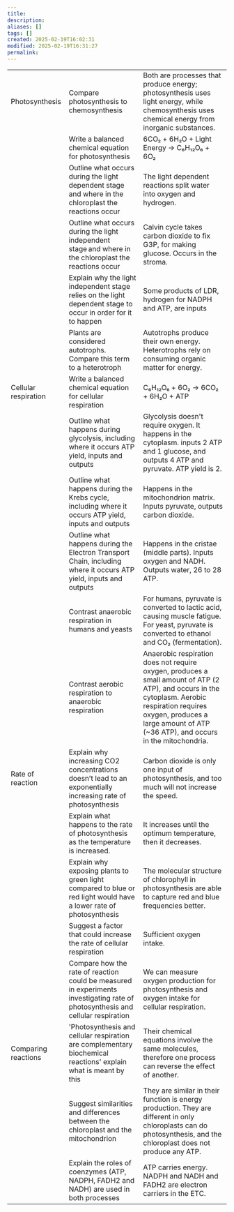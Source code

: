```yaml
---
title: 
description: 
aliases: []
tags: []
created: 2025-02-19T16:02:31
modified: 2025-02-19T16:31:27
permalink:
---
```


|                      |                                                                                                                                 |                                                                                                                                                                                                                                    |
| -------------------- | ------------------------------------------------------------------------------------------------------------------------------- | ---------------------------------------------------------------------------------------------------------------------------------------------------------------------------------------------------------------------------------- |
| Photosynthesis       | Compare photosynthesis to chemosynthesis                                                                                        | Both are processes that produce energy; photosynthesis uses light energy, while chemosynthesis uses chemical energy from inorganic substances.                                                                                     |
|                      | Write a balanced chemical equation for photosynthesis                                                                           | 6CO₂ + 6H₂O + Light Energy → C₆H₁₂O₆ + 6O₂                                                                                                                                                                                         |
|                      | Outline what occurs during the light dependent stage and where in the chloroplast the reactions occur                           | The light dependent reactions split water into oxygen and hydrogen.                                                                                                                                                                |
|                      | Outline what occurs during the light independent stage and where in the chloroplast the reactions occur                         | Calvin cycle takes carbon dioxide to fix G3P, for making glucose. Occurs in the stroma.                                                                                                                                            |
|                      | Explain why the light independent stage relies on the light dependent stage to occur in order for it to happen                  | Some products of LDR, hydrogen for NADPH and ATP, are inputs                                                                                                                                                                       |
|                      | Plants are considered autotrophs. Compare this term to a heterotroph                                                            | Autotrophs produce their own energy. Heterotrophs rely on consuming organic matter for energy.                                                                                                                                     |
| Cellular respiration | Write a balanced chemical equation for cellular respiration                                                                     | C₆H₁₂O₆ + 6O₂ → 6CO₂ + 6H₂O + ATP                                                                                                                                                                                                  |
|                      | Outline what happens during glycolysis, including where it occurs ATP yield, inputs and outputs                                 | Glycolysis doesn't require oxygen. It happens in the cytoplasm. inputs 2 ATP and 1 glucose, and outputs 4 ATP and pyruvate. ATP yield is 2.                                                                                        |
|                      | Outline what happens during the Krebs cycle, including where it occurs ATP yield, inputs and outputs                            | Happens in the mitochondrion matrix. Inputs pyruvate, outputs carbon dioxide.                                                                                                                                                      |
|                      | Outline what happens during the Electron Transport Chain, including where it occurs ATP yield, inputs and outputs               | Happens in the cristae (middle parts). Inputs oxygen and NADH. Outputs water, 26 to 28 ATP.                                                                                                                                        |
|                      | Contrast anaerobic respiration in humans and yeasts                                                                             | For humans, pyruvate is converted to lactic acid, causing muscle fatigue.<br>For yeast, pyruvate is converted to ethanol and CO₂ (fermentation).                                                                                   |
|                      | Contrast aerobic respiration to anaerobic respiration                                                                           | Anaerobic respiration does not require oxygen, produces a small amount of ATP (2 ATP), and occurs in the cytoplasm. Aerobic respiration requires oxygen, produces a large amount of ATP (~36 ATP), and occurs in the mitochondria. |
| Rate of reaction     | Explain why increasing CO2 concentrations doesn’t lead to an exponentially increasing rate of photosynthesis                    | Carbon dioxide is only one input of photosynthesis, and too much will not increase the speed.                                                                                                                                      |
|                      | Explain what happens to the rate of photosynthesis as the temperature is increased.                                             | It increases until the optimum temperature, then it decreases.                                                                                                                                                                     |
|                      | Explain why exposing plants to green light compared to blue or red light would have a lower rate of photosynthesis              | The molecular structure of chlorophyll in photosynthesis are able to capture red and blue frequencies better.                                                                                                                      |
|                      | Suggest a factor that could increase the rate of cellular respiration                                                           | Sufficient oxygen intake.                                                                                                                                                                                                          |
|                      | Compare how the rate of reaction could be measured in experiments investigating rate of photosynthesis and cellular respiration | We can measure oxygen production for photosynthesis and oxygen intake for cellular respiration.                                                                                                                                    |
| Comparing reactions  | 'Photosynthesis and cellular respiration are complementary biochemical reactions' explain what is meant by this                 | Their chemical equations involve the same molecules, therefore one process can reverse the effect of another.                                                                                                                      |
|                      | Suggest similarities and differences between the chloroplast and the mitochondrion                                              | They are similar in their function is energy production. They are different in only chloroplasts can do photosynthesis, and the chloroplast does not produce any ATP.                                                              |
|                      | Explain the roles of coenzymes (ATP, NADPH, FADH2 and NADH) are used in both processes                                          | ATP carries energy. NADPH and NADH and FADH2 are electron carriers in the ETC.                                                                                                                                                     |
